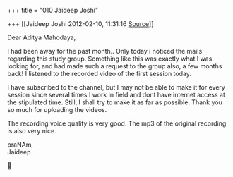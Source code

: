 +++
title = "010 Jaideep Joshi"

+++
[[Jaideep Joshi	2012-02-10, 11:31:16 [Source](https://groups.google.com/g/samskrita/c/mtLnxzqBL6o)]]



Dear Aditya Mahodaya,  
  
I had been away for the past month.. Only today i noticed the mails regarding this study group. Something like this was exactly what I was looking for, and had made such a request to the group also, a few months back! I listened to the recorded video of the first session today.  
  
I have subscribed to the channel, but I may not be able to make it for every session since several times I work in field and dont have internet access at the stipulated time. Still, I shall try to make it as far as possible. Thank you so much for uploading the videos.  
  
The recording voice quality is very good. The mp3 of the original recording is also very nice.  
  
praNAm,  
Jaideep




